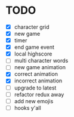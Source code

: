 # TODO

- [x] character grid
- [x] new game
- [x] timer
- [x] end game event
- [x] local highscore
- [ ] multi character words
- [ ] new game animation
- [x] correct animation
- [x] incorrect animation
- [ ] upgrade to latest
- [ ] refactor redux away
- [ ] add new emojis
- [ ] hooks y'all